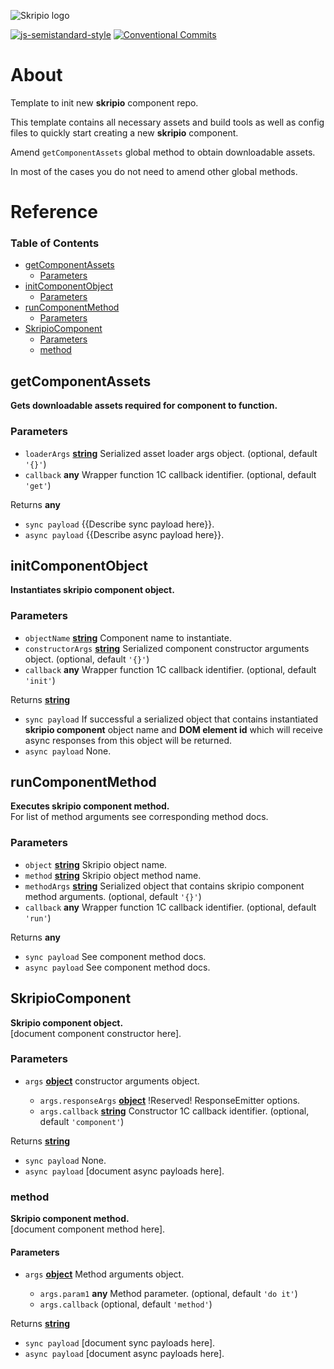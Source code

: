 ![Skripio logo](/src/assets/logo.svg)

[![js-semistandard-style](https://img.shields.io/badge/code%20style-semistandard-brightgreen.svg?style=flat-square)](https://github.com/standard/semistandard)
[![Conventional Commits](https://img.shields.io/badge/Conventional%20Commits-1.0.0-yellow.svg)](https://conventionalcommits.org)

# About

Template to init new **skripio** component repo.

This template contains all necessary assets and build tools as well as config files to quickly start creating a new **skripio** component.

Amend `getComponentAssets` global method to obtain downloadable assets.

In most of the cases you do not need to amend other global methods.

# Reference

<!-- Generated by documentation.js. Update this documentation by updating the source code. -->

### Table of Contents

*   [getComponentAssets](#getcomponentassets)
    *   [Parameters](#parameters)
*   [initComponentObject](#initcomponentobject)
    *   [Parameters](#parameters-1)
*   [runComponentMethod](#runcomponentmethod)
    *   [Parameters](#parameters-2)
*   [SkripioComponent](#skripiocomponent)
    *   [Parameters](#parameters-3)
    *   [method](#method)

## getComponentAssets

**Gets downloadable assets required for component to function.**

### Parameters

*   `loaderArgs` **[string](https://developer.mozilla.org/docs/Web/JavaScript/Reference/Global_Objects/String)** Serialized asset loader args object. (optional, default `'{}'`)
*   `callback` **any** Wrapper function 1C callback identifier. (optional, default `'get'`)

Returns **any** <br>
- `sync payload`  {{Describe sync payload here}}. <br>
- `async payload` {{Describe async payload here}}.

## initComponentObject

**Instantiates skripio component object.**

### Parameters

*   `objectName` **[string](https://developer.mozilla.org/docs/Web/JavaScript/Reference/Global_Objects/String)** Component name to instantiate.
*   `constructorArgs` **[string](https://developer.mozilla.org/docs/Web/JavaScript/Reference/Global_Objects/String)** Serialized component constructor arguments object. (optional, default `'{}'`)
*   `callback` **any** Wrapper function 1C callback identifier. (optional, default `'init'`)

Returns **[string](https://developer.mozilla.org/docs/Web/JavaScript/Reference/Global_Objects/String)** <br>
- `sync payload`  If successful a serialized object that contains instantiated **skripio component** object name and **DOM element id** which will receive async responses from this object will be returned. <br>
- `async payload` None.

## runComponentMethod

**Executes skripio component method.**<br>
For list of method arguments see corresponding method docs.

### Parameters

*   `object` **[string](https://developer.mozilla.org/docs/Web/JavaScript/Reference/Global_Objects/String)** Skripio object name.
*   `method` **[string](https://developer.mozilla.org/docs/Web/JavaScript/Reference/Global_Objects/String)** Skripio object method name.
*   `methodArgs` **[string](https://developer.mozilla.org/docs/Web/JavaScript/Reference/Global_Objects/String)** Serialized object that contains skripio component method arguments. (optional, default `'{}'`)
*   `callback` **any** Wrapper function 1C callback identifier. (optional, default `'run'`)

Returns **any** <br>
- `sync payload`  See component method docs. <br>
- `async payload` See component method docs.

## SkripioComponent

**Skripio component object.**<br>
\[document component constructor here].

### Parameters

*   `args` **[object](https://developer.mozilla.org/docs/Web/JavaScript/Reference/Global_Objects/Object)** constructor arguments object.

    *   `args.responseArgs` **[object](https://developer.mozilla.org/docs/Web/JavaScript/Reference/Global_Objects/Object)** !Reserved! ResponseEmitter options.
    *   `args.callback` **[string](https://developer.mozilla.org/docs/Web/JavaScript/Reference/Global_Objects/String)** Constructor 1C callback identifier. (optional, default `'component'`)

Returns **[string](https://developer.mozilla.org/docs/Web/JavaScript/Reference/Global_Objects/String)** <br>
- `sync payload`  None. <br>
- `async payload` [document async payloads here].

### method

**Skripio component method.**<br>
\[document component method here].

#### Parameters

*   `args` **[object](https://developer.mozilla.org/docs/Web/JavaScript/Reference/Global_Objects/Object)** Method arguments object.

    *   `args.param1` **any** Method parameter. (optional, default `'do it'`)
    *   `args.callback`   (optional, default `'method'`)

Returns **[string](https://developer.mozilla.org/docs/Web/JavaScript/Reference/Global_Objects/String)** <br>
- `sync payload`  [document sync payloads here]. <br>
- `async payload` [document async payloads here].
